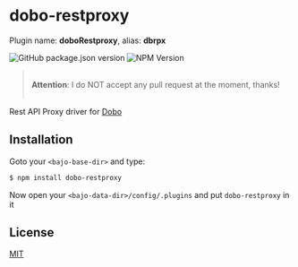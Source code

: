 # dobo-restproxy

Plugin name: **doboRestproxy**, alias: **dbrpx**

![GitHub package.json version](https://img.shields.io/github/package-json/v/ardhi/dobo-restproxy) ![NPM Version](https://img.shields.io/npm/v/dobo-restproxy)

> <br />**Attention**: I do NOT accept any pull request at the moment, thanks!<br /><br />

Rest API Proxy driver for [Dobo](https://github.com/ardhi/dobo)

## Installation

Goto your ```<bajo-base-dir>``` and type:

```bash
$ npm install dobo-restproxy
```

Now open your ```<bajo-data-dir>/config/.plugins``` and put ```dobo-restproxy``` in it

## License

[MIT](LICENSE)
